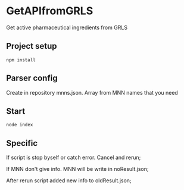 # GetAPIfromGRLS

Get active pharmaceutical ingredients from GRLS

## Project setup

```
npm install
```

## Parser config

Create in repository mnns.json. Array from MNN names that you need 

## Start

```
node index
```

## Specific

If script is stop byself or catch error. Cancel and rerun;

If MNN don't give info. MNN will be write in noResult.json;

After rerun script added new info to oldResult.json;

